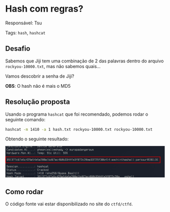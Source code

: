 # Hash com regras?

Responsável: Tsu

Tags: `hash`, `hashcat`

## Desafio

Sabemos que Jiji tem uma combinação de 2 das palavras dentro do arquivo `rockyou-10000.txt`, mas não sabemos quais...

Vamos descobrir a senha de Jiji?

**OBS**: O hash não é mais o MD5

## Resolução proposta

Usando o programa `hashcat` que foi recomendado, podemos rodar o seguinte comando:

```sh
hashcat -m 1410 -a 1 hash.txt rockyou-10000.txt rockyou-10000.txt
```

Obtendo o seguinte resultado:

![hash quebrado](./FLAG.png)

## Como rodar

O código fonte vai estar disponibilizado no site do `ctfd/ctfd`.
